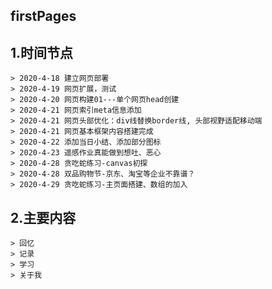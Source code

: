 ## firstPages
## 1.时间节点
	> 2020-4-18 建立网页部署
	> 2020-4-19 网页扩展，测试
	> 2020-4-20 网页构建01---单个网页head创建
	> 2020-4-21 网页索引meta信息添加
	> 2020-4-21 网页头部优化：div线替换border线, 头部视野适配移动端
	> 2020-4-21 网页基本框架内容搭建完成
	> 2020-4-22 添加当日小结、添加部分图标
	> 2020-4-23 遥感作业真能做到想吐、恶心
	> 2020-4-28 贪吃蛇练习-canvas初探
	> 2020-4-28 双品购物节-京东、淘宝等企业不靠谱？
	> 2020-4-29 贪吃蛇练习-主页面搭建、数组的加入
## 2.主要内容
	> 回忆
	> 记录
	> 学习
	> 关于我
